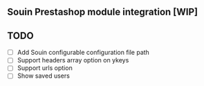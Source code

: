 Souin Prestashop module integration [WIP]
---

## TODO

- [ ] Add Souin configurable configuration file path
- [ ] Support headers array option on ykeys
- [ ] Support urls option
- [ ] Show saved users
